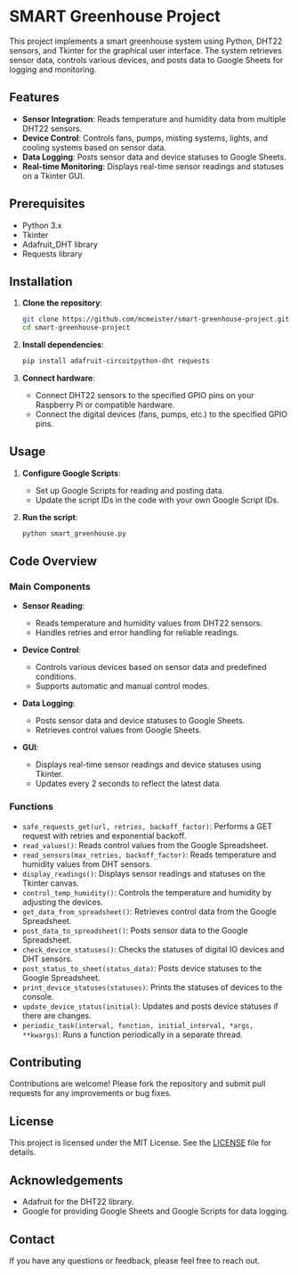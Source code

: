# SMART Greenhouse Project

This project implements a smart greenhouse system using Python, DHT22 sensors, and Tkinter for the graphical user interface. The system retrieves sensor data, controls various devices, and posts data to Google Sheets for logging and monitoring.

## Features

- **Sensor Integration**: Reads temperature and humidity data from multiple DHT22 sensors.
- **Device Control**: Controls fans, pumps, misting systems, lights, and cooling systems based on sensor data.
- **Data Logging**: Posts sensor data and device statuses to Google Sheets.
- **Real-time Monitoring**: Displays real-time sensor readings and statuses on a Tkinter GUI.

## Prerequisites

- Python 3.x
- Tkinter
- Adafruit_DHT library
- Requests library

## Installation

1. **Clone the repository**:
    ```sh
    git clone https://github.com/mcmeister/smart-greenhouse-project.git
    cd smart-greenhouse-project
    ```

2. **Install dependencies**:
    ```sh
    pip install adafruit-circuitpython-dht requests
    ```

3. **Connect hardware**:
    - Connect DHT22 sensors to the specified GPIO pins on your Raspberry Pi or compatible hardware.
    - Connect the digital devices (fans, pumps, etc.) to the specified GPIO pins.

## Usage

1. **Configure Google Scripts**:
    - Set up Google Scripts for reading and posting data.
    - Update the script IDs in the code with your own Google Script IDs.

2. **Run the script**:
    ```sh
    python smart_greenhouse.py
    ```

## Code Overview

### Main Components

- **Sensor Reading**:
    - Reads temperature and humidity values from DHT22 sensors.
    - Handles retries and error handling for reliable readings.

- **Device Control**:
    - Controls various devices based on sensor data and predefined conditions.
    - Supports automatic and manual control modes.

- **Data Logging**:
    - Posts sensor data and device statuses to Google Sheets.
    - Retrieves control values from Google Sheets.

- **GUI**:
    - Displays real-time sensor readings and device statuses using Tkinter.
    - Updates every 2 seconds to reflect the latest data.

### Functions

- `safe_requests_get(url, retries, backoff_factor)`: Performs a GET request with retries and exponential backoff.
- `read_values()`: Reads control values from the Google Spreadsheet.
- `read_sensors(max_retries, backoff_factor)`: Reads temperature and humidity values from DHT sensors.
- `display_readings()`: Displays sensor readings and statuses on the Tkinter canvas.
- `control_temp_humidity()`: Controls the temperature and humidity by adjusting the devices.
- `get_data_from_spreadsheet()`: Retrieves control data from the Google Spreadsheet.
- `post_data_to_spreadsheet()`: Posts sensor data to the Google Spreadsheet.
- `check_device_statuses()`: Checks the statuses of digital IO devices and DHT sensors.
- `post_status_to_sheet(status_data)`: Posts device statuses to the Google Spreadsheet.
- `print_device_statuses(statuses)`: Prints the statuses of devices to the console.
- `update_device_status(initial)`: Updates and posts device statuses if there are changes.
- `periodic_task(interval, function, initial_interval, *args, **kwargs)`: Runs a function periodically in a separate thread.

## Contributing

Contributions are welcome! Please fork the repository and submit pull requests for any improvements or bug fixes.

## License

This project is licensed under the MIT License. See the [LICENSE](LICENSE) file for details.

## Acknowledgements

- Adafruit for the DHT22 library.
- Google for providing Google Sheets and Google Scripts for data logging.

## Contact

If you have any questions or feedback, please feel free to reach out.

